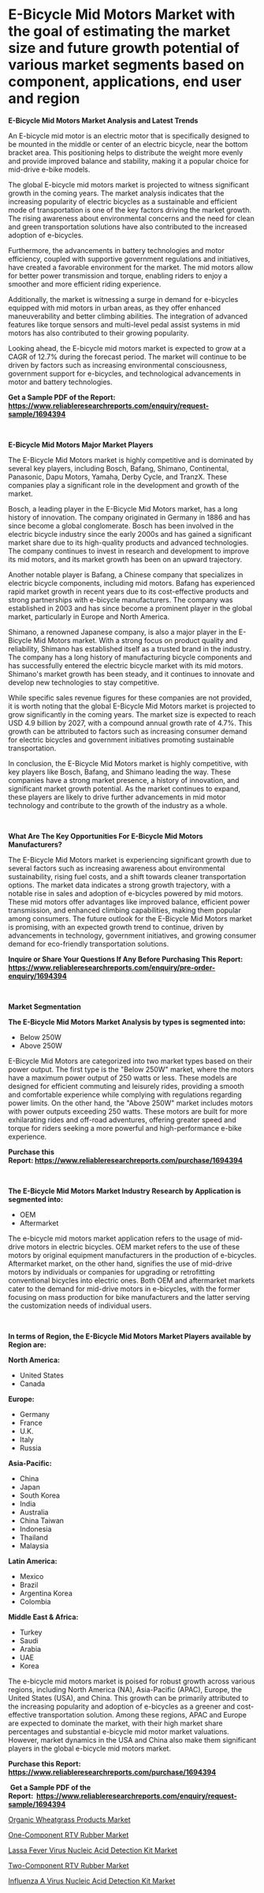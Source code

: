 <p><h1>E-Bicycle Mid Motors Market with the goal of estimating the market size and future growth potential of various market segments based on component, applications, end user and region</h1></p><p><strong>E-Bicycle Mid Motors Market Analysis and Latest Trends</strong></p>
<p><p>An E-bicycle mid motor is an electric motor that is specifically designed to be mounted in the middle or center of an electric bicycle, near the bottom bracket area. This positioning helps to distribute the weight more evenly and provide improved balance and stability, making it a popular choice for mid-drive e-bike models.</p><p>The global E-bicycle mid motors market is projected to witness significant growth in the coming years. The market analysis indicates that the increasing popularity of electric bicycles as a sustainable and efficient mode of transportation is one of the key factors driving the market growth. The rising awareness about environmental concerns and the need for clean and green transportation solutions have also contributed to the increased adoption of e-bicycles.</p><p>Furthermore, the advancements in battery technologies and motor efficiency, coupled with supportive government regulations and initiatives, have created a favorable environment for the market. The mid motors allow for better power transmission and torque, enabling riders to enjoy a smoother and more efficient riding experience.</p><p>Additionally, the market is witnessing a surge in demand for e-bicycles equipped with mid motors in urban areas, as they offer enhanced maneuverability and better climbing abilities. The integration of advanced features like torque sensors and multi-level pedal assist systems in mid motors has also contributed to their growing popularity.</p><p>Looking ahead, the E-bicycle mid motors market is expected to grow at a CAGR of 12.7% during the forecast period. The market will continue to be driven by factors such as increasing environmental consciousness, government support for e-bicycles, and technological advancements in motor and battery technologies.</p></p>
<p><strong>Get a Sample PDF of the Report:&nbsp; <a href="https://www.reliableresearchreports.com/enquiry/request-sample/1694394">https://www.reliableresearchreports.com/enquiry/request-sample/1694394</a></strong></p>
<p>&nbsp;</p>
<p><strong>E-Bicycle Mid Motors Major Market Players</strong></p>
<p><p>The E-Bicycle Mid Motors market is highly competitive and is dominated by several key players, including Bosch, Bafang, Shimano, Continental, Panasonic, Dapu Motors, Yamaha, Derby Cycle, and TranzX. These companies play a significant role in the development and growth of the market.</p><p>Bosch, a leading player in the E-Bicycle Mid Motors market, has a long history of innovation. The company originated in Germany in 1886 and has since become a global conglomerate. Bosch has been involved in the electric bicycle industry since the early 2000s and has gained a significant market share due to its high-quality products and advanced technologies. The company continues to invest in research and development to improve its mid motors, and its market growth has been on an upward trajectory.</p><p>Another notable player is Bafang, a Chinese company that specializes in electric bicycle components, including mid motors. Bafang has experienced rapid market growth in recent years due to its cost-effective products and strong partnerships with e-bicycle manufacturers. The company was established in 2003 and has since become a prominent player in the global market, particularly in Europe and North America.</p><p>Shimano, a renowned Japanese company, is also a major player in the E-Bicycle Mid Motors market. With a strong focus on product quality and reliability, Shimano has established itself as a trusted brand in the industry. The company has a long history of manufacturing bicycle components and has successfully entered the electric bicycle market with its mid motors. Shimano's market growth has been steady, and it continues to innovate and develop new technologies to stay competitive.</p><p>While specific sales revenue figures for these companies are not provided, it is worth noting that the global E-Bicycle Mid Motors market is projected to grow significantly in the coming years. The market size is expected to reach USD 4.9 billion by 2027, with a compound annual growth rate of 4.7%. This growth can be attributed to factors such as increasing consumer demand for electric bicycles and government initiatives promoting sustainable transportation.</p><p>In conclusion, the E-Bicycle Mid Motors market is highly competitive, with key players like Bosch, Bafang, and Shimano leading the way. These companies have a strong market presence, a history of innovation, and significant market growth potential. As the market continues to expand, these players are likely to drive further advancements in mid motor technology and contribute to the growth of the industry as a whole.</p></p>
<p>&nbsp;</p>
<p><strong>What Are The Key Opportunities For E-Bicycle Mid Motors Manufacturers?</strong></p>
<p><p>The E-Bicycle Mid Motors market is experiencing significant growth due to several factors such as increasing awareness about environmental sustainability, rising fuel costs, and a shift towards cleaner transportation options. The market data indicates a strong growth trajectory, with a notable rise in sales and adoption of e-bicycles powered by mid motors. These mid motors offer advantages like improved balance, efficient power transmission, and enhanced climbing capabilities, making them popular among consumers. The future outlook for the E-Bicycle Mid Motors market is promising, with an expected growth trend to continue, driven by advancements in technology, government initiatives, and growing consumer demand for eco-friendly transportation solutions.</p></p>
<p><strong>Inquire or Share Your Questions If Any Before Purchasing This Report: <a href="https://www.reliableresearchreports.com/enquiry/pre-order-enquiry/1694394">https://www.reliableresearchreports.com/enquiry/pre-order-enquiry/1694394</a></strong></p>
<p>&nbsp;</p>
<p><strong>Market Segmentation</strong></p>
<p><strong>The E-Bicycle Mid Motors Market Analysis by types is segmented into:</strong></p>
<p><ul><li>Below 250W</li><li>Above 250W</li></ul></p>
<p><p>E-Bicycle Mid Motors are categorized into two market types based on their power output. The first type is the "Below 250W" market, where the motors have a maximum power output of 250 watts or less. These models are designed for efficient commuting and leisurely rides, providing a smooth and comfortable experience while complying with regulations regarding power limits. On the other hand, the "Above 250W" market includes motors with power outputs exceeding 250 watts. These motors are built for more exhilarating rides and off-road adventures, offering greater speed and torque for riders seeking a more powerful and high-performance e-bike experience.</p></p>
<p><strong>Purchase this Report:&nbsp;<a href="https://www.reliableresearchreports.com/purchase/1694394">https://www.reliableresearchreports.com/purchase/1694394</a></strong></p>
<p>&nbsp;</p>
<p><strong>The E-Bicycle Mid Motors Market Industry Research by Application is segmented into:</strong></p>
<p><ul><li>OEM</li><li>Aftermarket</li></ul></p>
<p><p>The e-bicycle mid motors market application refers to the usage of mid-drive motors in electric bicycles. OEM market refers to the use of these motors by original equipment manufacturers in the production of e-bicycles. Aftermarket market, on the other hand, signifies the use of mid-drive motors by individuals or companies for upgrading or retrofitting conventional bicycles into electric ones. Both OEM and aftermarket markets cater to the demand for mid-drive motors in e-bicycles, with the former focusing on mass production for bike manufacturers and the latter serving the customization needs of individual users.</p></p>
<p>&nbsp;</p>
<p><strong>In terms of Region, the E-Bicycle Mid Motors Market Players available by Region are:</strong></p>
<p>
    <p> <strong> North America: </strong>
        <ul>
            <li>United States</li>
            <li>Canada</li>
        </ul>
        </p> 
    <p> <strong> Europe: </strong>
        <ul>
            <li>Germany</li>
            <li>France</li>
            <li>U.K.</li>
            <li>Italy</li>
            <li>Russia</li>
        </ul>
        </p> 
    <p> <strong> Asia-Pacific: </strong>
        <ul>
            <li>China</li>
            <li>Japan</li>
            <li>South Korea</li>
            <li>India</li>
            <li>Australia</li>
            <li>China Taiwan</li>
            <li>Indonesia</li>
            <li>Thailand</li>
            <li>Malaysia</li>
        </ul>
        </p> 
    <p> <strong> Latin America: </strong>
        <ul>
            <li>Mexico</li>
            <li>Brazil</li>
            <li>Argentina Korea</li>
            <li>Colombia</li>
        </ul>
        </p> 
    <p> <strong> Middle East & Africa: </strong>
        <ul>
            <li>Turkey</li>
            <li>Saudi</li>
            <li>Arabia</li>
            <li>UAE</li>
            <li>Korea</li>
        </ul>
    </p>
    </p>
<p><p>The e-bicycle mid motors market is poised for robust growth across various regions, including North America (NA), Asia-Pacific (APAC), Europe, the United States (USA), and China. This growth can be primarily attributed to the increasing popularity and adoption of e-bicycles as a greener and cost-effective transportation solution. Among these regions, APAC and Europe are expected to dominate the market, with their high market share percentages and substantial e-bicycle mid motor market valuations. However, market dynamics in the USA and China also make them significant players in the global e-bicycle mid motors market.</p></p>
<p><strong>Purchase this Report: <a href="https://www.reliableresearchreports.com/purchase/1694394">https://www.reliableresearchreports.com/purchase/1694394</a></strong></p>
<p>&nbsp;<strong>Get a Sample PDF of the Report:&nbsp;&nbsp;<a href="https://www.reliableresearchreports.com/enquiry/request-sample/1694394">https://www.reliableresearchreports.com/enquiry/request-sample/1694394</a></strong></p>
<p><strong></strong></p>
<p><p><a href="https://www.linkedin.com/pulse/organic-wheatgrass-products-market-research-report-provides/">Organic Wheatgrass Products Market</a></p><p><a href="https://www.linkedin.com/pulse/one-component-rtv-rubber-market-size-growth-forecast/">One-Component RTV Rubber Market</a></p><p><a href="https://github.com/lbird53714/Market-Research-Report-List-1/blob/main/lassa-fever-virus-nucleic-acid-detection-kit-market.md">Lassa Fever Virus Nucleic Acid Detection Kit Market</a></p><p><a href="https://www.linkedin.com/pulse/two-component-rtv-rubber-market-size-share-amp-trends-analysis/">Two-Component RTV Rubber Market</a></p><p><a href="https://github.com/mabutironaldo/Market-Research-Report-List-1/blob/main/influenza-a-virus-nucleic-acid-detection-kit-market.md">Influenza A Virus Nucleic Acid Detection Kit Market</a></p></p>